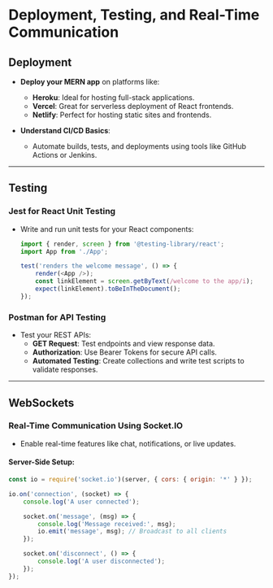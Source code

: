 # Deployment, Testing, and Real-Time Communication  

## Deployment  
- **Deploy your MERN app** on platforms like:  
  - **Heroku**: Ideal for hosting full-stack applications.  
  - **Vercel**: Great for serverless deployment of React frontends.  
  - **Netlify**: Perfect for hosting static sites and frontends.  

- **Understand CI/CD Basics**:  
  - Automate builds, tests, and deployments using tools like GitHub Actions or Jenkins.  

---

## Testing  

### Jest for React Unit Testing  
- Write and run unit tests for your React components:  
    ```javascript  
    import { render, screen } from '@testing-library/react';  
    import App from './App';  

    test('renders the welcome message', () => {  
        render(<App />);  
        const linkElement = screen.getByText(/welcome to the app/i);  
        expect(linkElement).toBeInTheDocument();  
    });  
    ```  

### Postman for API Testing  
- Test your REST APIs:  
  - **GET Request**: Test endpoints and view response data.  
  - **Authorization**: Use Bearer Tokens for secure API calls.  
  - **Automated Testing**: Create collections and write test scripts to validate responses.  

---

## WebSockets  

### Real-Time Communication Using Socket.IO  
- Enable real-time features like chat, notifications, or live updates.  

#### Server-Side Setup:  
```javascript  
const io = require('socket.io')(server, { cors: { origin: '*' } });  

io.on('connection', (socket) => {  
    console.log('A user connected');  

    socket.on('message', (msg) => {  
        console.log('Message received:', msg);  
        io.emit('message', msg); // Broadcast to all clients  
    });  

    socket.on('disconnect', () => {  
        console.log('A user disconnected');  
    });  
});  
